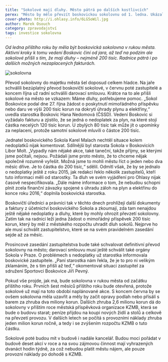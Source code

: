 ```yaml
---
title: "Sokolové mají dluhy. Město pátrá po dalších kostlivcích"
perex: "Město by mělo převzít boskovickou sokolovnu od 1. ledna. Ukázalo se ale, že bude nutné řešit také nemalé dluhy na energiích."
cover-photo: http://i.ohlasy.info/6LG5oWil.jpg
author: Marek Osouch
category: zpravodajství
tags: investice sokolovna
---
```


*Od ledna příštího roku by měla být boskovická sokolovna v rukou města. Aktivní kroky k tomu vedení Boskovic činí od jara, až teď na podzim ale sokolové přišli s tím, že mají dluhy – nejméně 200 tisíc. Radnice pátrá i po dalších možných nezaplacených fakturách.*

<img src="http://i.ohlasy.info/6LG5oWi.jpg" alt="sokolovna" class="img-responsive img-popup" data-author="Marek Osouch">

Převod sokolovny do majetku města šel doposud celkem hladce.  Na jaře schválili bezúplatný převod boskovičtí sokolové, v červnu poté zastupitelé a koncem října už radní schválili darovací smlouvu. Krátce na to ale přišli sokolové na město se vzkazem: Máme dluhy, potřebujeme pomoc. „Sokol Boskovice podal dne 27. října žádost o poskytnutí mimořádného příspěvku nebo daru ve výši 200 tisíc korun na dokrytí úhrady plynu a elektřiny,“ uvedla starostka Boskovic Hana Nedomová (ČSSD). Vedení Boskovic si vyžádalo fakturu a zjistilo, že se jedná o nedoplatek za plyn, na které stojí částka necelých 120 tisíc korun. U zbylých 80 tisíc tak může jít o upomínky za neplacení, protože samotní sokolové mluvili o částce 200 tisíc.

Jednatel boskovického Sokola Karel Malach nechtěl situace kolem nedoplatků nijak komentovat. Sdílnější byl starosta Sokola v Boskovicích Libor Molt. „Vypadly nám nějaké akce, také taneční, takže příjmy, se kterými jsme počítali, nejsou. Požádali jsme proto město, že to chceme nějak společně rozumně vyřešit. Možná jsme to mohli městu říct o jeden nebo dva měsíc dříve. Je to částka do 200 tisíc,“ sdělil. Odmítl však, že by se jednalo o nedoplatky ještě z roku 2015, jak redakci řeklo několik zastupitelů, kteří tuto informaci měli od starostky. Ta dluh ve svém vyjádření pro Ohlasy nijak časově nespecifikovala. „Dále máme informace o tom, že nebudou schopni plnit zcela finanční závazky spojené s úhradu záloh na plyn a elektřinu do konce roku 2016,“ doplnila boskovická starostka.

Boskovičtí úředníci a právníci tak v těchto dnech prohlížejí další dokumenty a faktury z účetnictví boskovického Sokola a zkoumají, zda tam nenajdou ještě nějaké nedoplatky a dluhy, které by mohly ohrozit převzetí sokolovny. Zatím tak na radnici leží jedna žádost o mimořádný příspěvek 200 tisíc korun, který by měl z městského rozpočtu uhradit dluh sokolů. Nejprve ho ale musí schválit zastupitelstvo, které se na svém pravidelném zasedání sejde až za měsíc.

Prosincové zasedání zastupitelstva bude také schvalovat definitivní převod sokolovny na město; darovací smlouvu musí ještě schválit také orgány Sokola v Praze. O problémech s nedoplatky už  starostka informovala boskovické zastupitele. „Paní starostka nám řekla, že je to pro ni velikým zklamáním, že s tím přišli až teď,“ okomentoval situaci zastupitel za sdružení Sportovci Boskovice Jiří Pevný.

Pokud vše projde, jak má, bude sokolovna v rukou města od začátku příštího roku. Prvních šest měsíců příštího roku bude otevřená, protože sokolové už mají na toto období naplánované akce. S koncem června by se ovšem sokolovna měla uzavřít a měly by začít opravy podlah nebo přísálí s barem za zhruba dva miliony korun. Dalších zhruba 2,6 milionu korun dá do sokolovny v příštím roce městská příspěvková organizace KZMB, která se bude o budovu starat; peníze přijdou na koupi nových židlí a stolů a celkově na převzetí provozu. V dalších letech se počítá s provozními náklady zhruba jeden milion korun ročně, a tedy i se zvýšením rozpočtu KZMB o tuto částku.

Sokolové poté budou mít v budově i nadále kancelář. Budou moci pořádat v budově deset akcí v roce a na svou zájmovou činnost mají vyhrazených dvanáct hodin týdně, za což nebudou platit městu nájem, ale pouze provozní náklady po dohodě s KZMB.
